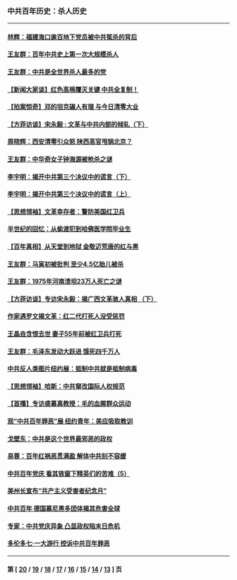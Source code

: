 ### 中共百年历史：杀人历史
---
#### [林辉：福建海口逾百地下党员被中共冤杀的背后](../../pages/nf1176106/n13878946.md?12100430) 
#### [王友群：百年中共史上第一次大规模杀人](../../pages/nf1176106/n13863785.md?12100430) 
#### [王友群：中共是全世界杀人最多的党](../../pages/nf1176106/n13860689.md?12100430) 
#### [【新闻大家谈】红色高棉覆灭关键 中共全复制！](../../pages/nf1176106/n13850222.md?12100430) 
#### [【拍案惊奇】邓的坦克碾人有理 与今日清零大业](../../pages/nf1176106/n13729574.md?12100430) 
#### [【方菲访谈】宋永毅 : 文革与中共内部的倾轧（下）](../../pages/nf1176106/n13486836.md?12100430) 
#### [周晓辉：西安清零引众怒 陕西高官甩锅北京？](../../pages/nf1176106/n13484627.md?12100430) 
#### [王友群：中华奇女子钟海源被枪杀之谜](../../pages/nf1176106/n13430555.md?12100430) 
#### [李宇明：揭开中共第三个决议中的谎言（下）](../../pages/nf1176106/n13389389.md?12100430) 
#### [李宇明：揭开中共第三个决议中的谎言（上）](../../pages/nf1176106/n13388697.md?12100430) 
#### [【思想领袖】文革幸存者：警防美国红卫兵](../../pages/nf1176106/n13339289.md?12100430) 
#### [半世纪的回忆：从偷渡犯到哈佛医学院毕业生](../../pages/nf1176106/n13345328.md?12100430) 
#### [【百年真相】从天堂到地狱 金敬迈荒唐的红与黑](../../pages/nf1176106/n13336995.md?12100430) 
#### [王友群：马寅初被批判 至少4.5亿胎儿被杀](../../pages/nf1176106/n13260313.md?12100430) 
#### [王友群：1975年河南溃坝23万人死亡之谜](../../pages/nf1176106/n13231576.md?12100430) 
#### [【方菲访谈】专访宋永毅：揭广西文革骇人真相 （下）](../../pages/nf1176106/n13209074.md?12100430) 
#### [作家遇罗文揭文革：红二代打死人没受惩罚](../../pages/nf1176106/n13205254.md?12100430) 
#### [王晶垚含恨去世 妻子55年前被红卫兵打死](../../pages/nf1176106/n13203590.md?12100430) 
#### [王友群：毛泽东发动大跃进 饿死四千万人](../../pages/nf1176106/n13177158.md?12100430) 
#### [中共反人类图片纽约展：抵制中共就是抵制病毒](../../pages/nf1176106/n13115371.md?12100430) 
#### [【思想领袖】哈斯：中共窜改国际人权规范](../../pages/nf1176106/n13053647.md?12100430) 
#### [【首播】专访盛慕真教授：毛的血腥群众运动](../../pages/nf1176106/n13091782.md?12100430) 
#### [观“中共百年罪恶”展 纽约青年：美应吸取教训](../../pages/nf1176106/n13085246.md?12100430) 
#### [戈壁东：中共是这个世界最邪恶的政权](../../pages/nf1176106/n13085641.md?12100430) 
#### [易蓉：百年红祸恶贯满盈 解体中共刻不容缓](../../pages/nf1176106/n13084455.md?12100430) 
#### [中共百年党庆 看其铁窗下精英们的苦难（5）](../../pages/nf1176106/n13076766.md?12100430) 
#### [美州长宣布“共产主义受害者纪念月”](../../pages/nf1176106/n13074024.md?12100430) 
#### [中共百年 德国慕尼黑多团体揭其危害全球](../../pages/nf1176106/n13068873.md?12100430) 
#### [专家：中共党庆异象 凸显政权陷末日危机](../../pages/nf1176106/n13067084.md?12100430) 
#### [多伦多七·一大游行 控诉中共百年罪恶](../../pages/nf1176106/n13062043.md?12100430) 

---
#### 第 [ [20](./20.md?12100430) / [19](./19.md?12100430) / [18](./18.md?12100430) / [17](./17.md?12100430) / [16](./16.md?12100430) / [15](./15.md?12100430) / [14](./14.md?12100430) / [13](./13.md?12100430) ] 页

